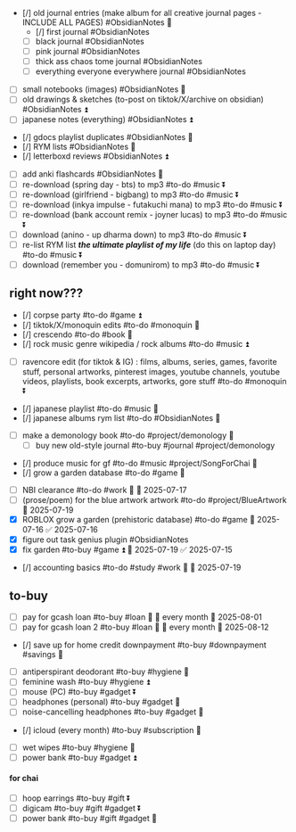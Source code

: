 
- [/] old journal entries (make album for all creative journal pages - INCLUDE ALL PAGES) #ObsidianNotes 🔺
	- [/] first journal #ObsidianNotes 
	- [ ] black journal #ObsidianNotes 
	- [ ] pink journal #ObsidianNotes 
	- [ ] thick ass chaos tome journal #ObsidianNotes 
	- [ ] everything everyone everywhere journal #ObsidianNotes 
- [ ] small notebooks (images) #ObsidianNotes 🔼
- [ ] old drawings & sketches (to-post on tiktok/X/archive on obsidian) #ObsidianNotes ⏫
- [ ] japanese notes (everything) #ObsidianNotes ⏫
- [/] gdocs playlist duplicates #ObsidianNotes   🔽
- [/] RYM lists #ObsidianNotes 🔼
- [/] letterboxd reviews #ObsidianNotes ⏫
- [ ] add anki flashcards #ObsidianNotes 🔽
- [ ] re-download (spring day - bts) to mp3 #to-do #music ⏬
- [ ] re-download (girlfriend - bigbang) to mp3 #to-do #music ⏬
- [ ] re-download (inkya impulse - futakuchi mana) to mp3 #to-do #music ⏬
- [ ] re-download (bank account remix - joyner lucas) to mp3 #to-do #music ⏬
- [ ] download (anino - up dharma down) to mp3 #to-do #music ⏬
- [ ] re-list RYM list ***the ultimate playlist of my life*** (do this on laptop day) #to-do #music ⏬
- [ ] download (remember you - domunirom) to mp3 #to-do #music ⏬

## right now???
- [/] corpse party #to-do #game ⏫
- [/] tiktok/X/monoquin edits #to-do #monoquin 🔼
- [/] crescendo #to-do #book 🔼
- [/] rock music genre wikipedia / rock albums #to-do #music ⏫
- [ ] ravencore edit (for tiktok & IG) : films, albums, series, games, favorite stuff, personal artworks, pinterest images, youtube channels, youtube videos, playlists, book excerpts, artworks, gore stuff #to-do #monoquin ⏬ 
- [/] japanese playlist #to-do #music  🔼
- [/] japanese albums rym list #to-do #ObsidianNotes 🔼
- [ ] make a demonology book #to-do #project/demonology 🔽
	- [ ] buy new old-style journal #to-buy #journal #project/demonology 
- [/] produce music for gf #to-do #music #project/SongForChai 🔺
- [/] grow a garden database #to-do #game 🔺
- [ ] NBI clearance #to-do #work 🔺 📅 2025-07-17
- [ ] (prose/poem) for the blue artwork artwork #to-do #project/BlueArtwork 📅 2025-07-19
- [x] ROBLOX grow a garden (prehistoric database) #to-do #game 📅 2025-07-16 ✅ 2025-07-16
- [x] figure out task genius plugin #ObsidianNotes 
- [x] fix garden #to-buy #game ⏫ 📅 2025-07-19 ✅ 2025-07-15
- [/] accounting basics #to-do #study #work 🔺 📅 2025-07-19
## to-buy
- [ ] pay for gcash loan #to-buy #loan 🔺 🔁 every month 📅 2025-08-01
- [ ] pay for gcash loan 2 #to-buy #loan 🔺 🔁 every month 📅 2025-08-12
- [/] save up for home credit downpayment #to-buy #downpayment #savings 🔺 
- [ ] antiperspirant deodorant #to-buy #hygiene 🔼
- [ ] feminine wash #to-buy #hygiene ⏫
- [ ] mouse (PC) #to-buy #gadget ⏬
- [ ] headphones (personal) #to-buy #gadget 🔽
- [ ] noise-cancelling headphones #to-buy #gadget 🔽
- [/] icloud (every month) #to-buy #subscription 🔼
- [ ] wet wipes #to-buy #hygiene 🔽
- [ ] power bank #to-buy #gadget ⏫
#### for chai
- [ ] hoop earrings #to-buy #gift ⏬
- [ ] digicam #to-buy #gift #gadget ⏬
- [ ] power bank #to-buy #gift #gadget 🔽